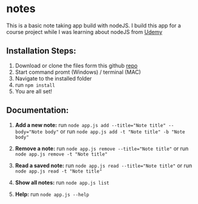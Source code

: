 # notes
This is a basic note taking app build with nodeJS.
I build this app for a course project while I was learning about nodeJS from [Udemy](https://www.udemy.com/the-complete-nodejs-developer-course-2/)

## Installation Steps:
1. Download or clone the files form this github [repo](www.github.com)
2. Start command promt (Windows) / terminal (MAC)
3. Navigate to the installed folder
4. run `npm install`
5. You are all set!

## Documentation:

1. **Add a new note:**
    run `node app.js add --title="Note title" --body="Note body"`
    or
    run `node app.js add -t "Note title" -b "Note body"`

1. **Remove a note:**
    run `node app.js remove --title="Note title"`
    or
    run `node app.js remove -t "Note title"`

1. **Read a saved note:**
    run `node app.js read --title="Note title"`
    or
    run `node app.js read -t "Note title"`

1. **Show all notes:**
    run `node app.js list`

1. **Help:**
    run `node app.js --help`
